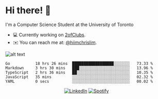# Hi there! 👋
I'm a Computer Science Student at the University of Toronto

- 💻 Currently working on [2ofClubs](https://github.com/2-of-clubs).
- ✉️ You can reach me at: [@hiimchrislim](mailto:hello@hiimchrislim.co).

![alt text](https://user-images.githubusercontent.com/24628243/87171758-22f18c00-c2a1-11ea-9d8d-2777e59004b4.png "2ofClubs Logo")

<!--START_SECTION:waka-->
```text
Go           18 hrs 26 mins  ██████████████████░░░░░░░   73.33 % 
Markdown     3 hrs 30 mins   ███░░░░░░░░░░░░░░░░░░░░░░   13.96 % 
TypeScript   2 hrs 36 mins   ██░░░░░░░░░░░░░░░░░░░░░░░   10.35 % 
JavaScript   35 mins         ░░░░░░░░░░░░░░░░░░░░░░░░░   02.32 % 
YAML         0 secs          ░░░░░░░░░░░░░░░░░░░░░░░░░   00.02 %
```
<!--END_SECTION:waka-->

<div align="center">
<a href="https://www.linkedin.com/in/hiimchrislim" target="_blank"><img src="https://img.shields.io/badge/LinkedIn-%230077B5.svg?&style=flat-square&logo=linkedin&logoColor=white" alt="LinkedIn"></a>
<a href="https://open.spotify.com/user/clim1231" target="_blank"><img src="https://img.shields.io/badge/Spotify-%231ED760.svg?&style=flat-square&logo=spotify&logoColor=white" alt="Spotify"></a>

</div>
